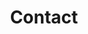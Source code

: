 ---
layout: list
title: Contact
description: >
  add contact info on this section 
hide_description: true
sitemap: false
permalink: /contact/
---